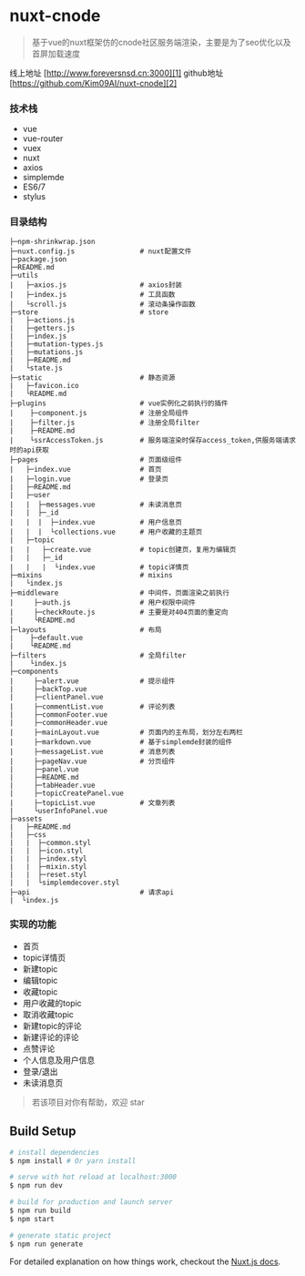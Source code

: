 # nuxt-cnode

> 基于vue的nuxt框架仿的cnode社区服务端渲染，主要是为了seo优化以及首屏加载速度


线上地址 [http://www.foreversnsd.cn:3000][1]
github地址 [https://github.com/Kim09AI/nuxt-cnode][2]

### 技术栈
- vue
- vue-router
- vuex
- nuxt
- axios
- simplemde
- ES6/7
- stylus

### 目录结构
```
├─npm-shrinkwrap.json
├─nuxt.config.js                # nuxt配置文件
├─package.json
├─README.md
├─utils
|   ├─axios.js                  # axios封装
|   ├─index.js                  # 工具函数
|   └scroll.js                  # 滚动条操作函数
├─store                         # store
|   ├─actions.js
|   ├─getters.js
|   ├─index.js
|   ├─mutation-types.js
|   ├─mutations.js
|   ├─README.md
|   └state.js
├─static                        # 静态资源
|   ├─favicon.ico
|   └README.md
├─plugins                       # vue实例化之前执行的插件
|    ├─component.js             # 注册全局组件
|    ├─filter.js                # 注册全局filter
|    ├─README.md                
|    └ssrAccessToken.js         # 服务端渲染时保存access_token,供服务端请求时的api获取
├─pages                         # 页面级组件
|   ├─index.vue                 # 首页
|   ├─login.vue                 # 登录页
|   ├─README.md 
|   ├─user
|   |  ├─messages.vue           # 未读消息页
|   |  ├─_id
|   |  |  ├─index.vue           # 用户信息页
|   |  |  └collections.vue      # 用户收藏的主题页
|   ├─topic
|   |   ├─create.vue            # topic创建页，复用为编辑页
|   |   ├─_id
|   |   |  └index.vue           # topic详情页
├─mixins                        # mixins
|   └index.js
├─middleware                    # 中间件，页面渲染之前执行
|     ├─auth.js                 # 用户权限中间件
|     ├─checkRoute.js           # 主要是对404页面的重定向
|     └README.md
├─layouts                       # 布局
|    ├─default.vue
|    └README.md
├─filters                       # 全局filter
|    └index.js
├─components
|     ├─alert.vue               # 提示组件
|     ├─backTop.vue
|     ├─clientPanel.vue
|     ├─commentList.vue         # 评论列表
|     ├─commonFooter.vue
|     ├─commonHeader.vue
|     ├─mainLayout.vue          # 页面内的主布局，划分左右两栏
|     ├─markdown.vue            # 基于simplemde封装的组件
|     ├─messageList.vue         # 消息列表
|     ├─pageNav.vue             # 分页组件
|     ├─panel.vue
|     ├─README.md
|     ├─tabHeader.vue
|     ├─topicCreatePanel.vue
|     ├─topicList.vue           # 文章列表
|     └userInfoPanel.vue
├─assets
|   ├─README.md
|   ├─css
|   |  ├─common.styl
|   |  ├─icon.styl
|   |  ├─index.styl
|   |  ├─mixin.styl
|   |  ├─reset.styl
|   |  └simplemdecover.styl
├─api                           # 请求api
|  └index.js
```

### 实现的功能
- 首页
- topic详情页
- 新建topic
- 编辑topic
- 收藏topic
- 用户收藏的topic
- 取消收藏topic
- 新建topic的评论
- 新建评论的评论
- 点赞评论
- 个人信息及用户信息
- 登录/退出
- 未读消息页

> 若该项目对你有帮助，欢迎 star

## Build Setup

``` bash
# install dependencies
$ npm install # Or yarn install

# serve with hot reload at localhost:3000
$ npm run dev

# build for production and launch server
$ npm run build
$ npm start

# generate static project
$ npm run generate
```

For detailed explanation on how things work, checkout the [Nuxt.js docs](https://github.com/nuxt/nuxt.js).


  [1]: http://47.106.94.19:3000/
  [2]: https://github.com/Kim09AI/nuxt-cnode
  [3]: http://47.106.94.19:3000/node%E7%A4%BE%E5%8C%BA.png
  [4]: http://47.106.94.19:3000/nuxt-cnode.png
  [5]: http://47.106.94.19:3000/%E6%95%B0%E6%8D%AE.png
  [6]: http://47.106.94.19:3000/%E6%9C%80%E5%90%8E%E5%9B%9E%E5%A4%8D%E6%97%B6%E9%97%B4%E5%8F%8A%E5%BD%93%E5%89%8D%E6%97%B6%E9%97%B4.png